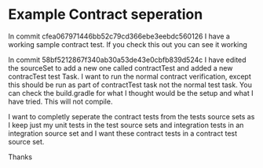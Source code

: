 # Example Contract seperation

In commit cfea067971446bb52c79cd366ebe3eebdc560126 I have a working sample contract test. If you check this out you can see it working

In commit 58bf5212867f340ab30a53de43e0cbfb839d524c I have edited the sourceSet to add a new one called contractTest and added a new contracTest test Task. I want to run the normal contract verification, except this should be run as part of contractTest task not the normal test task. You can check the build.gradle for what I thought would be the setup and what I have tried. This will not compile.

I want to completly seperate the contract tests from the tests source sets as I keep just my unit tests in the test source sets and integration tests in an integration source set and I want these contract tests in a contract test source set.

Thanks
